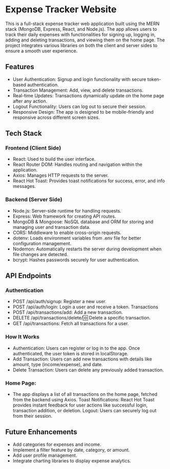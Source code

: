 # Expense Tracker Website

This is a full-stack expense tracker web application built using the MERN stack (MongoDB, Express, React, and Node.js). The app allows users to track their daily expenses with functionalities for signing up, logging in, adding and deleting transactions, and viewing them on the home page. The project integrates various libraries on both the client and server sides to ensure a smooth user experience.

## Features

- User Authentication: Signup and login functionality with secure token-based authentication.
- Transaction Management: Add, view, and delete transactions.
- Real-time Updates: Transactions dynamically update on the home page after any action.
- Logout Functionality: Users can log out to secure their session.
- Responsive Design: The app is designed to be mobile-friendly and responsive across different screen sizes.

## Tech Stack

### Frontend (Client Side)
- React: Used to build the user interface.
- React Router DOM: Handles routing and navigation within the application.
- Axios: Manages HTTP requests to the server.
- React Hot Toast: Provides toast notifications for success, error, and info messages.

### Backend (Server Side)
- Node.js: Server-side runtime for handling requests.
- Express: Web framework for creating API routes.
- MongoDB & Mongoose: NoSQL database and ORM for storing and managing user and transaction data.
- CORS: Middleware to enable cross-origin requests.
- dotenv: Loads environment variables from .env file for better configuration management.
- Nodemon: Automatically restarts the server during development when file changes are detected.
- bcrypt: Hashes passwords securely for user authentication.

## API Endpoints

### Authentication
- POST /api/auth/signup: Register a new user.
- POST /api/auth/login: Login a user and receive a token.
Transactions
- POST /api/transactions/add: Add a new transaction.
- DELETE /api/transactions/delete/:id: Delete a specific transaction.
- GET /api/transactions: Fetch all transactions for a user.
### How It Works
- Authentication: Users can register or log in to the app. Once authenticated, the user token is stored in localStorage.
- Add Transaction: Users can add new transactions with details like amount, type (income/expense), and date.
- Delete Transaction: Users can delete any previously added transaction.

### Home Page:
- The app displays a list of all transactions on the home page, fetched from the backend using Axios.
Toast Notifications: React Hot Toast provides instant feedback for user actions like successful login, transaction addition, or deletion.
Logout: Users can securely log out from their session.

## Future Enhancements
- Add categories for expenses and income.
- Implement a filter feature by date, category, or amount.
- Add user profile management.
- Integrate charting libraries to display expense analytics.